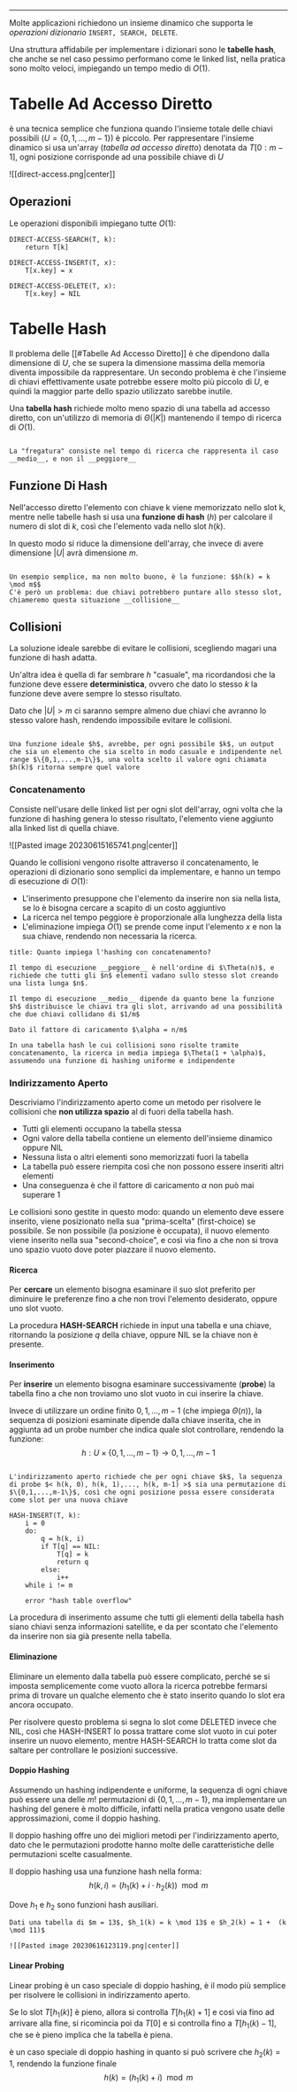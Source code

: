 ----

Molte applicazioni richiedono un insieme dinamico che supporta le _operazioni dizionario_ `INSERT, SEARCH, DELETE`.

Una struttura affidabile per implementare i dizionari sono le __tabelle hash__, che anche se nel caso pessimo performano come le linked list, nella pratica sono molto veloci, impiegando un tempo medio di $O(1)$.

# Tabelle Ad Accesso Diretto

è una tecnica semplice che funziona quando l'insieme totale delle chiavi possibili ($U = \{0,1,...,m-1\}$) è piccolo. Per rappresentare l'insieme dinamico si usa un'array (_tabella ad accesso diretto_) denotata da $T[0:m-1]$, ogni posizione corrisponde ad una possibile chiave di $U$

![[direct-access.png|center]]

## Operazioni

Le operazioni disponibili impiegano tutte $O(1)$:

	DIRECT-ACCESS-SEARCH(T, k):
		return T[k]

	DIRECT-ACCESS-INSERT(T, x):
		T[x.key] = x

	DIRECT-ACCESS-DELETE(T, x):
		T[x.key] = NIL

# Tabelle Hash

Il problema delle [[#Tabelle Ad Accesso Diretto]] è che dipendono dalla dimensione di $U$, che se supera la dimensione massima della memoria diventa impossibile da rappresentare. Un secondo problema è che l'insieme di chiavi effettivamente usate potrebbe essere molto più piccolo di $U$, e quindi la maggior parte dello spazio utilizzato sarebbe inutile.

Una __tabella hash__ richiede molto meno spazio di una tabella ad accesso diretto, con un'utilizzo di memoria di $\Theta (|K|)$ mantenendo il tempo di ricerca di $O(1)$.

```ad-important

La "fregatura" consiste nel tempo di ricerca che rappresenta il caso __medio__, e non il __peggiore__

```

## Funzione Di Hash

Nell'accesso diretto l'elemento con chiave k viene memorizzato nello slot k, mentre nelle tabelle hash si usa una __funzione di hash__ ($h$) per calcolare il numero di slot di $k$, così che l'elemento vada nello slot $h(k)$.

In questo modo si riduce la dimensione dell'array, che invece di avere dimensione $|U|$ avrà dimensione $m$.

```ad-example

Un esempio semplice, ma non molto buono, è la funzione: $$h(k) = k \mod m$$
C'è però un problema: due chiavi potrebbero puntare allo stesso slot, chiameremo questa situazione __collisione__

```

## Collisioni

La soluzione ideale sarebbe di evitare le collisioni, scegliendo magari una funzione di hash adatta.

Un'altra idea è quella di far sembrare $h$ "casuale", ma ricordandosi che la funzione deve essere __deterministica__, ovvero che dato lo stesso $k$ la funzione deve avere sempre lo stesso risultato.

Dato che $|U|  > m$ ci saranno sempre almeno due chiavi che avranno lo stesso valore hash, rendendo impossibile evitare le collisioni.

```ad-check

Una funzione ideale $h$, avrebbe, per ogni possibile $k$, un output che sia un elemento che sia scelto in modo casuale e indipendente nel range $\{0,1,...,m-1\}$, una volta scelto il valore ogni chiamata  $h(k)$ ritorna sempre quel valore

```

### Concatenamento

Consiste nell'usare delle linked list per ogni slot dell'array, ogni volta che la funzione di hashing genera lo stesso risultato, l'elemento viene aggiunto alla linked list di quella chiave.

![[Pasted image 20230615165741.png|center]]

Quando le collisioni vengono risolte attraverso il concatenamento, le operazioni di dizionario sono semplici da implementare, e hanno un tempo di esecuzione di $O(1)$:

- L'inserimento presuppone che l'elemento da inserire non sia nella lista, se lo è bisogna cercare a scapito di un costo aggiuntivo
- La ricerca nel tempo peggiore è proporzionale alla lunghezza della lista
- L'eliminazione impiega $O(1)$ se prende come input l'elemento $x$ e non la sua chiave, rendendo non necessaria la ricerca.

```ad-question
title: Quanto impiega l'hashing con concatenamento?

Il tempo di esecuzione __peggiore__ è nell'ordine di $\Theta(n)$, e richiede che tutti gli $n$ elementi vadano sullo stesso slot creando una lista lunga $n$.

Il tempo di esecuzione __medio__ dipende da quanto bene la funzione $h$ distribuisce le chiavi tra gli slot, arrivando ad una possibilità che due chiavi collidano di $1/m$ 

```

```ad-teorema
Dato il fattore di caricamento $\alpha = n/m$

In una tabella hash le cui collisioni sono risolte tramite concatenamento, la ricerca in media impiega $\Theta(1 + \alpha)$, assumendo una funzione di hashing uniforme e indipendente

```

### Indirizzamento Aperto

Descriviamo l'indirizzamento aperto come un metodo per risolvere le collisioni che __non utilizza spazio__ al di fuori della tabella hash.

- Tutti gli elementi occupano la tabella stessa
- Ogni valore della tabella contiene un elemento dell'insieme dinamico oppure NIL
- Nessuna lista o altri elementi sono memorizzati fuori la tabella
- La tabella può essere riempita così che non possono essere inseriti altri elementi
- Una conseguenza è che il fattore di caricamento $\alpha$ non può mai superare 1

Le collisioni sono gestite in questo modo: quando un elemento deve essere inserito, viene posizionato nella sua "prima-scelta" (first-choice) se possibile. Se non possibile (la posizione è occupata), il nuovo elemento viene inserito nella sua "second-choice", e così via fino a che non si trova uno spazio vuoto dove poter piazzare il nuovo elemento.

#### Ricerca

Per __cercare__ un elemento bisogna esaminare il suo slot preferito per diminuire le preferenze fino a che non trovi l'elemento desiderato, oppure uno slot vuoto.

La procedura __HASH-SEARCH__ richiede in input una tabella e una chiave, ritornando la posizione $q$ della chiave, oppure NIL se la chiave non è presente.

#### Inserimento

Per __inserire__ un elemento bisogna esaminare successivamente (__probe__) la tabella fino a che non troviamo uno slot vuoto in cui inserire la chiave.

Invece di utilizzare un ordine finito $0,1,...,m-1$ (che impiega $\Theta (n)$), la sequenza di posizioni esaminate dipende dalla chiave inserita, che in aggiunta ad un probe number che indica quale slot controllare, rendendo la funzione:$$h: U \times \{0,1,...,m-1\} \to 0,1,...,m-1$$

```ad-important

L'indirizzamento aperto richiede che per ogni chiave $k$, la sequenza di probe $< h(k, 0), h(k, 1),..., h(k, m-1) >$ sia una permutazione di $\{0,1,...,m-1\}$, così che ogni posizione possa essere considerata come slot per una nuova chiave

```

	HASH-INSERT(T, k):
		i = 0
		do:
			q = h(k, i)
			if T[q] == NIL:
				T[q] = k
				return q
			else:
				i++
		while i != m
		
		error "hash table overflow"

La procedura di inserimento assume che tutti gli elementi della tabella hash siano chiavi senza informazioni satellite, e da per scontato che l'elemento da inserire non sia già presente nella tabella.

#### Eliminazione

Eliminare un elemento dalla tabella può essere complicato, perché se si imposta semplicemente come vuoto allora la ricerca potrebbe fermarsi prima di trovare un qualche elemento che è stato inserito quando lo slot era ancora occupato.

Per risolvere questo problema si segna lo slot come DELETED invece che NIL, così che HASH-INSERT lo possa trattare come slot vuoto in cui poter inserire un nuovo elemento, mentre HASH-SEARCH lo tratta come slot da saltare per controllare le posizioni successive.

#### Doppio Hashing

Assumendo un hashing indipendente e uniforme, la sequenza di ogni chiave può essere una delle $m!$ permutazioni di $\{0,1,...,m-1\}$, ma implementare un hashing del genere è molto difficile, infatti nella pratica vengono usate delle approssimazioni, come il doppio hashing.

Il doppio hashing offre uno dei migliori metodi per l'indirizzamento aperto, dato che le permutazioni prodotte hanno molte delle caratteristiche delle permutazioni scelte casualmente.

Il doppio hashing usa una funzione hash nella forma: $$h(k, i) = (h_1(k) + i \cdot h_2(k)) \mod m$$

Dove $h_1$ e $h_2$ sono funzioni hash ausiliari.

```ad-example
Dati una tabella di $m = 13$, $h_1(k) = k \mod 13$ e $h_2(k) = 1 +  (k \mod 11)$

![[Pasted image 20230616123119.png|center]]

```

#### Linear Probing

Linear probing è un caso speciale di doppio hashing, è il modo più semplice per risolvere le collisioni in indirizzamento aperto.

Se lo slot $T[h_1(k)]$ è pieno, allora si controlla $T[h_1(k) + 1]$ e così via fino ad arrivare alla fine, si ricomincia poi da $T[0]$ e si controlla fino a $T[h_1(k) -1]$, che se è pieno implica che la tabella è piena.

è un caso speciale di doppio hashing in quanto si può scrivere che $h_2(k) = 1$, rendendo la funzione finale $$h(k) = (h_1(k)+i) \mod m$$
	